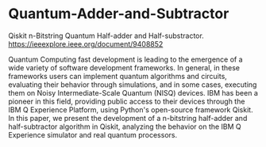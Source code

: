 # Quantum-Adder-and-Subtractor  
Qiskit n-Bitstring Quantum Half-adder and Half-substractor.  
https://ieeexplore.ieee.org/document/9408852

Quantum Computing fast development is leading to the emergence of a wide variety of software development frameworks. 
In general, in these frameworks users can implement quantum algorithms and circuits, evaluating their behavior through 
simulations, and in some cases, executing them on Noisy Intermediate-Scale Quantum (NISQ) devices. IBM has been a pioneer 
in this field, providing public access to their devices through the IBM Q Experience Platform, using Python's open-source 
framework Qiskit. In this paper, we present the development of a n-bitstring half-adder and half-subtractor algorithm in 
Qiskit, analyzing the behavior on the IBM Q Experience simulator and real quantum processors. 

